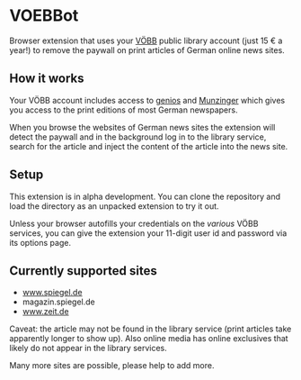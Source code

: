 # VOEBBot

Browser extension that uses your [VÖBB](https://www.voebb.de/) public library account (just 15 € a year!) to remove the paywall on print articles of German online news sites.

## How it works

Your VÖBB account includes access to [genios](https://www.genios.de/) and [Munzinger](https://www.munzinger.de/) which gives you access to the print editions of most German newspapers.

When you browse the websites of German news sites the extension will detect the paywall and in the background log in to the library service, search for the article and inject the content of the article into the news site.

## Setup

This extension is in alpha development. You can clone the repository and load the directory as an unpacked extension to try it out.

Unless your browser autofills your credentials on the *various* VÖBB services, you can give the extension your 11-digit user id and password via its options page.

## Currently supported sites

- www.spiegel.de
- magazin.spiegel.de
- www.zeit.de

Caveat: the article may not be found in the library service (print articles take apparently longer to show up). Also online media has online exclusives that likely do not appear in the library services.

Many more sites are possible, please help to add more.
